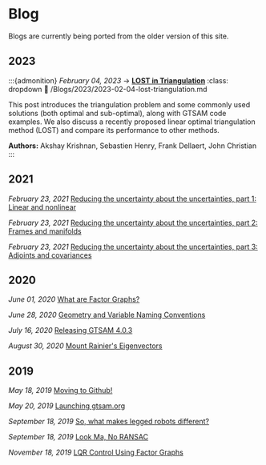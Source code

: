 # Blog

Blogs are currently being ported from the older version of this site.

## 2023

:::{admonition} *February 04, 2023* → [**LOST in Triangulation**](Blogs/2023/2023-02-04-lost-triangulation.md)
:class: dropdown
:link: /Blogs/2023/2023-02-04-lost-triangulation.md

This post introduces the triangulation problem and some commonly used solutions (both optimal and sub-optimal), along with GTSAM code examples. We also discuss a recently proposed linear optimal triangulation method (LOST) and compare its performance to other methods. 

**Authors:** Akshay Krishnan, Sebastien Henry, Frank Dellaert, John Christian
:::

## 2021

*February 23, 2021* [Reducing the uncertainty about the uncertainties, part 1: Linear and nonlinear](Blogs/2021/2021-02-23-uncertainties-part1.md)

*February 23, 2021* [Reducing the uncertainty about the uncertainties, part 2: Frames and manifolds](Blogs/2021/2021-02-23-uncertainties-part2.md)

*February 23, 2021* [Reducing the uncertainty about the uncertainties, part 3: Adjoints and covariances](Blogs/2021/2021-02-23-uncertainties-part3.md)

## 2020

*June 01, 2020* [What are Factor Graphs?](Blogs/2020/2020-06-01-factor-graphs.md)

*June 28, 2020* [Geometry and Variable Naming Conventions](Blogs/2020/2020-06-28-gtsam-conventions.md)

*July 16, 2020* [Releasing GTSAM 4.0.3](Blogs/2020/2020-07-16-new-release-gtsam.md)

*August 30, 2020* [Mount Rainier's Eigenvectors](Blogs/2020/2020-08-30-Laplacian.md)

## 2019

*May 18, 2019* [Moving to Github!](Blogs/2019/2019-05-18_moving-to-github.md)

*May 20, 2019* [Launching gtsam.org](Blogs/2019/2019-05-20_gtsam-org.md)

*September 18, 2019* [So, what makes legged robots different?](Blogs/2019/2019-09-18_legged-robot-factors-part-I.md)

*September 18, 2019* [Look Ma, No RANSAC](Blogs/2019/2019-09-20-robust-noise-model.md)

*November 18, 2019* [LQR Control Using Factor Graphs](Blogs/2019/2019-11-07-lqr-control.md)